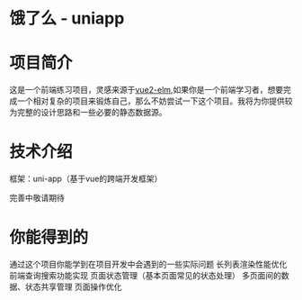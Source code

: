 # 饿了么 - uniapp

# 项目简介
这是一个前端练习项目，灵感来源于[vue2-elm](https://github.com/bailicangdu/vue2-elm),如果你是一个前端学习者，想要完成一个相对复杂的项目来锻炼自己，那么不妨尝试一下这个项目。我将为你提供较为完整的设计思路和一些必要的静态数据源。

# 技术介绍
框架：uni-app（基于vue的跨端开发框架）

完善中敬请期待

# 你能得到的

通过这个项目你能学到在项目开发中会遇到的一些实际问题
长列表渲染性能优化
前端查询搜索功能实现
页面状态管理（基本页面常见的状态处理）
多页面间的数据、状态共享管理
页面操作优化
